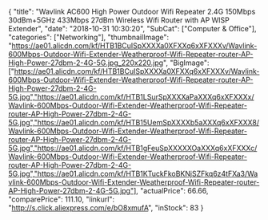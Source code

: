 {
	"title": "Wavlink AC600 High Power Outdoor Wifi Repeater 2.4G 150Mbps 30dBm+5GHz 433Mbps 27dBm Wireless Wifi Router with AP WISP Extender",
	"date": "2018-10-31 10:30:20",
	"SubCat": ["Computer & Office"],
	"categories": ["Networking"],
	"thumbnailImage": "https://ae01.alicdn.com/kf/HTB1BCuISpXXXXa0XFXXq6xXFXXXv/Wavlink-600Mbps-Outdoor-Wifi-Extender-Weatherproof-Wifi-Repeater-router-AP-High-Power-27dbm-2-4G-5G.jpg_220x220.jpg",
	"BigImage": ["https://ae01.alicdn.com/kf/HTB1BCuISpXXXXa0XFXXq6xXFXXXv/Wavlink-600Mbps-Outdoor-Wifi-Extender-Weatherproof-Wifi-Repeater-router-AP-High-Power-27dbm-2-4G-5G.jpg","https://ae01.alicdn.com/kf/HTB1LSurSpXXXXaPaXXXq6xXFXXXx/Wavlink-600Mbps-Outdoor-Wifi-Extender-Weatherproof-Wifi-Repeater-router-AP-High-Power-27dbm-2-4G-5G.jpg","https://ae01.alicdn.com/kf/HTB15UemSpXXXXb5aXXXq6xXFXXX8/Wavlink-600Mbps-Outdoor-Wifi-Extender-Weatherproof-Wifi-Repeater-router-AP-High-Power-27dbm-2-4G-5G.jpg","https://ae01.alicdn.com/kf/HTB1gFeuSpXXXXXOaXXXq6xXFXXXc/Wavlink-600Mbps-Outdoor-Wifi-Extender-Weatherproof-Wifi-Repeater-router-AP-High-Power-27dbm-2-4G-5G.jpg","https://ae01.alicdn.com/kf/HTB1KTuckFkoBKNjSZFkq6z4tFXa3/Wavlink-600Mbps-Outdoor-Wifi-Extender-Weatherproof-Wifi-Repeater-router-AP-High-Power-27dbm-2-4G-5G.jpg"],
	"actualPrice": 66.66,
	"comparePrice": 111.10,
	"linkurl": "http://s.click.aliexpress.com/e/bO8xmufA",
	"inStock": 83
}
